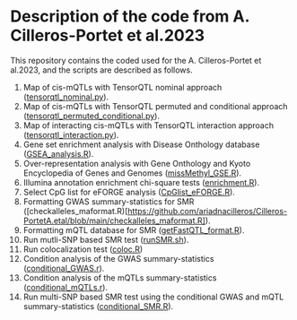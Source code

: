 # Description of the code from A. Cilleros-Portet et al.2023
This repository contains the coded used for the A. Cilleros-Portet et al.2023, and the scripts are described as follows. 
1. Map of cis-mQTLs with TensorQTL nominal approach ([tensorqtl_nominal.py](https://github.com/ariadnacilleros/Cilleros-PortetA.etal/blob/main/tensorqtl_nominal.py)). 
2. Map of cis-mQTLs with TensorQTL permuted and conditional approach ([tensorqtl_permuted_conditional.py](https://github.com/ariadnacilleros/Cilleros-PortetA.etal/blob/main/tensorqtl_permuted_conditional.py)).
3. Map of interacting cis-mQTLs with TensorQTL interaction approach ([tensorqtl_interaction.py](https://github.com/ariadnacilleros/Cilleros-PortetA.etal/blob/main/tensorqtl_interaction.py)).
4. Gene set enrichment analysis with Disease Onthology database ([GSEA_analysis.R](https://github.com/ariadnacilleros/Cilleros-PortetA.etal/blob/main/GSEA_analysis.R)).
5. Over-representation analysis with Gene Onthology and Kyoto Encyclopedia of Genes and Genomes ([missMethyl_GSE.R](https://github.com/ariadnacilleros/Cilleros-PortetA.etal/blob/main/missMethyl_GSE.R)).
6. Illumina annotation enrichment chi-square tests ([enrichment.R](https://github.com/ariadnacilleros/Cilleros-PortetA.etal/blob/main/enrichment.R)).
7. Select CpG list for eFORGE analysis ([CpGlist_eFORGE.R](https://github.com/ariadnacilleros/Cilleros-PortetA.etal/blob/main/CpGlist_eFORGE.R)).
8. Formatting GWAS summary-statistics for SMR ([checkalleles_maformat.R)[https://github.com/ariadnacilleros/Cilleros-PortetA.etal/blob/main/checkalleles_maformat.R]).
9. Formatting mQTL database for SMR ([getFastQTL_format.R](https://github.com/ariadnacilleros/Cilleros-PortetA.etal/blob/main/getFastQTL_format.R)).
10. Run mutli-SNP based SMR test ([runSMR.sh](https://github.com/ariadnacilleros/Cilleros-PortetA.etal/blob/main/runSMR.sh)).
11. Run colocalization test ([coloc.R](https://github.com/ariadnacilleros/Cilleros-PortetA.etal/blob/main/coloc.R))
12. Condition analysis of the GWAS summary-statistics ([conditional_GWAS.r](https://github.com/ariadnacilleros/Cilleros-PortetA.etal/blob/main/conditional_GWAS.r)).
13. Condition analysis of the mQTLs summary-statistics ([conditional_mQTLs.r](https://github.com/ariadnacilleros/Cilleros-PortetA.etal/blob/main/conditional_mQTLs.r)). 
14. Run multi-SNP based SMR test using the conditional GWAS and mQTL summary-statistics ([conditional_SMR.R](https://github.com/ariadnacilleros/Cilleros-PortetA.etal/blob/main/conditional_SMR.R)).
